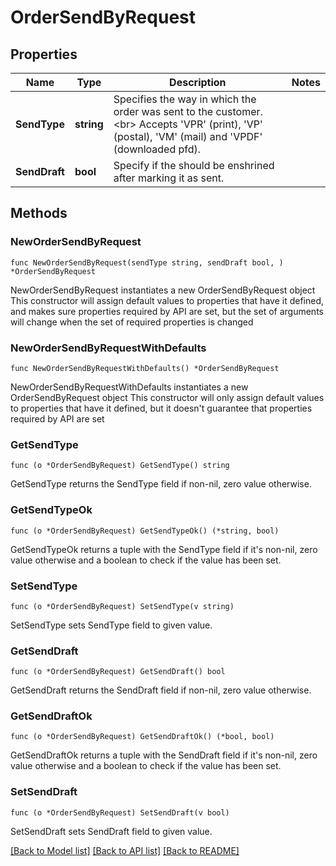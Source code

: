 # OrderSendByRequest

## Properties

Name | Type | Description | Notes
------------ | ------------- | ------------- | -------------
**SendType** | **string** | Specifies the way in which the order was sent to the customer.&lt;br&gt;       Accepts &#39;VPR&#39; (print), &#39;VP&#39; (postal), &#39;VM&#39; (mail) and &#39;VPDF&#39; (downloaded pfd). | 
**SendDraft** | **bool** | Specify if the should be enshrined after marking it as sent. | 

## Methods

### NewOrderSendByRequest

`func NewOrderSendByRequest(sendType string, sendDraft bool, ) *OrderSendByRequest`

NewOrderSendByRequest instantiates a new OrderSendByRequest object
This constructor will assign default values to properties that have it defined,
and makes sure properties required by API are set, but the set of arguments
will change when the set of required properties is changed

### NewOrderSendByRequestWithDefaults

`func NewOrderSendByRequestWithDefaults() *OrderSendByRequest`

NewOrderSendByRequestWithDefaults instantiates a new OrderSendByRequest object
This constructor will only assign default values to properties that have it defined,
but it doesn't guarantee that properties required by API are set

### GetSendType

`func (o *OrderSendByRequest) GetSendType() string`

GetSendType returns the SendType field if non-nil, zero value otherwise.

### GetSendTypeOk

`func (o *OrderSendByRequest) GetSendTypeOk() (*string, bool)`

GetSendTypeOk returns a tuple with the SendType field if it's non-nil, zero value otherwise
and a boolean to check if the value has been set.

### SetSendType

`func (o *OrderSendByRequest) SetSendType(v string)`

SetSendType sets SendType field to given value.


### GetSendDraft

`func (o *OrderSendByRequest) GetSendDraft() bool`

GetSendDraft returns the SendDraft field if non-nil, zero value otherwise.

### GetSendDraftOk

`func (o *OrderSendByRequest) GetSendDraftOk() (*bool, bool)`

GetSendDraftOk returns a tuple with the SendDraft field if it's non-nil, zero value otherwise
and a boolean to check if the value has been set.

### SetSendDraft

`func (o *OrderSendByRequest) SetSendDraft(v bool)`

SetSendDraft sets SendDraft field to given value.



[[Back to Model list]](../README.md#documentation-for-models) [[Back to API list]](../README.md#documentation-for-api-endpoints) [[Back to README]](../README.md)


